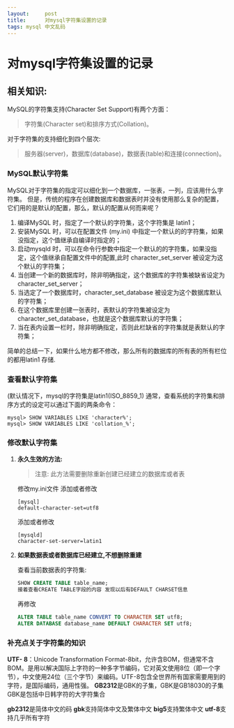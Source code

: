 ```yaml
---
layout:     post
title:      对mysql字符集设置的记录
tags: mysql 中文乱码
---
```

# 对mysql字符集设置的记录
## 相关知识:
MySQL的字符集支持(Character Set Support)有两个方面：
> 字符集(Character set)和排序方式(Collation)。

对于字符集的支持细化到四个层次:
> 服务器(server)，数据库(database)，数据表(table)和连接(connection)。

### MySQL默认字符集
MySQL对于字符集的指定可以细化到一个数据库，一张表，一列，应该用什么字符集。
但是，传统的程序在创建数据库和数据表时并没有使用那么复杂的配置，它们用的是默认的配置，那么，默认的配置从何而来呢？
 1. 编译MySQL 时，指定了一个默认的字符集，这个字符集是 latin1；
 2. 安装MySQL 时，可以在配置文件 (my.ini) 中指定一个默认的的字符集，如果没指定，这个值继承自编译时指定的；
 3. 启动mysqld 时，可以在命令行参数中指定一个默认的的字符集，如果没指定，这个值继承自配置文件中的配置,此时 character_set_server 被设定为这个默认的字符集；
 4. 当创建一个新的数据库时，除非明确指定，这个数据库的字符集被缺省设定为character_set_server；
 5. 当选定了一个数据库时，character_set_database 被设定为这个数据库默认的字符集；
 6. 在这个数据库里创建一张表时，表默认的字符集被设定为 character_set_database，也就是这个数据库默认的字符集；
 7. 当在表内设置一栏时，除非明确指定，否则此栏缺省的字符集就是表默认的字符集；

简单的总结一下，如果什么地方都不修改，那么所有的数据库的所有表的所有栏位的都用latin1 存储.

### 查看默认字符集
(默认情况下，mysql的字符集是latin1(ISO_8859_1)
通常，查看系统的字符集和排序方式的设定可以通过下面的两条命令：

```config
mysql> SHOW VARIABLES LIKE 'character%';
mysql> SHOW VARIABLES LIKE 'collation_%';
```
### 修改默认字符集
1. **永久生效的方法:**

    > 注意: 此方法需要删除重新创建已经建立的数据库或者表


    修改my.ini文件
    添加或者修改
    ```config
    [mysql]
    default-character-set=utf8
    ```

    添加或者修改
    ```config
    [mysqld]
    character-set-server=latin1
    ```


2. **如果数据表或者数据库已经建立,不想删除重建**

    查看当前数据表的字符集:
    ```sql
    SHOW CREATE TABLE table_name;
    接着查看CREATE TABLE字段的内容 发现以后有DEFAULT CHARSET信息
    ```
    再修改
    ```sql
    ALTER TABLE table_name CONVERT TO CHARACTER SET utf8;
    ALTER DATABASE database_name DEFAULT CHARACTER SET utf8;
    ```

### 补充点关于字符集的知识
**UTF- 8**：Unicode Transformation Format-8bit，允许含BOM，但通常不含BOM。是用以解决国际上字符的一种多字节编码，它对英文使用8位（即一个字节），中文使用24位（三个字节）来编码。UTF-8包含全世界所有国家需要用到的字符，是国际编码，通用性强。
**GB2312**是GBK的子集，GBK是GB18030的子集
GBK是包括中日韩字符的大字符集合

**gb2312**是简体中文的码
**gbk**支持简体中文及繁体中文
**big5**支持繁体中文
**utf-8**支持几乎所有字符
